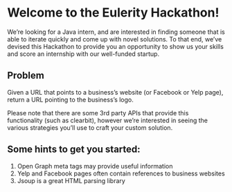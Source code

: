 # Welcome to the Eulerity Hackathon!

We’re looking for a Java intern, and are interested in finding someone that is able to iterate quickly and come up with novel solutions. To that end, we’ve devised this Hackathon to provide you an opportunity to show us your skills and score an internship with our well-funded startup.

## Problem
Given a URL that points to a business’s website (or Facebook or Yelp page), return a URL pointing to the business’s logo.

Please note that there are some 3rd party APIs that provide this functionality (such as clearbit), however we’re interested in seeing the various strategies you’ll use to craft your custom solution.

## Some hints to get you started:
 1. Open Graph meta tags may provide useful information
 1. Yelp and Facebook pages often contain references to business websites
 1. Jsoup is a great HTML parsing library


